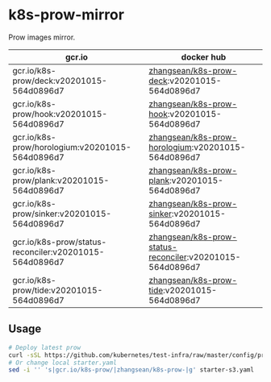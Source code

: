 # k8s-prow-mirror

Prow images mirror.

gcr.io | docker hub
---|---
gcr.io/k8s-prow/deck:v20201015-564d0896d7 | [zhangsean/k8s-prow-deck](https://hub.docker.com/r/zhangsean/k8s-prow-deck):v20201015-564d0896d7
gcr.io/k8s-prow/hook:v20201015-564d0896d7 | [zhangsean/k8s-prow-hook](https://hub.docker.com/r/zhangsean/k8s-prow-hook):v20201015-564d0896d7
gcr.io/k8s-prow/horologium:v20201015-564d0896d7 | [zhangsean/k8s-prow-horologium](https://hub.docker.com/r/zhangsean/k8s-prow-horologium):v20201015-564d0896d7
gcr.io/k8s-prow/plank:v20201015-564d0896d7 | [zhangsean/k8s-prow-plank](https://hub.docker.com/r/zhangsean/k8s-prow-plank):v20201015-564d0896d7
gcr.io/k8s-prow/sinker:v20201015-564d0896d7 | [zhangsean/k8s-prow-sinker](https://hub.docker.com/r/zhangsean/k8s-prow-sinker):v20201015-564d0896d7
gcr.io/k8s-prow/status-reconciler:v20201015-564d0896d7 | [zhangsean/k8s-prow-status-reconciler](https://hub.docker.com/r/zhangsean/k8s-prow-status-reconciler):v20201015-564d0896d7
gcr.io/k8s-prow/tide:v20201015-564d0896d7 | [zhangsean/k8s-prow-tide](https://hub.docker.com/r/zhangsean/k8s-prow-tide):v20201015-564d0896d7

## Usage

```bash
# Deploy latest prow
curl -sSL https://github.com/kubernetes/test-infra/raw/master/config/prow/cluster/starter-s3.yaml | sed 's|gcr.io/k8s-prow/|zhangsean/k8s-prow-|g' | kubectl apply -f -
# Or change local starter.yaml
sed -i '' 's|gcr.io/k8s-prow/|zhangsean/k8s-prow-|g' starter-s3.yaml
```
